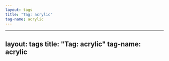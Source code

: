 ```yaml
---
layout: tags
title: "Tag: acrylic"
tag-name: acrylic
---
```

---
layout: tags
title: "Tag: acrylic"
tag-name: acrylic
---

